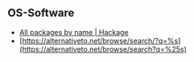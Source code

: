 ## OS-Software
- [All packages by name | Hackage](https://hackage.haskell.org/packages/search?terms=%25s)
- [https://alternativeto.net/browse/search/?q=%s](https://alternativeto.net/browse/search?q=%25s)